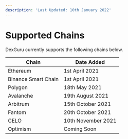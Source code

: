 ```yaml
---
description: 'Last Updated: 10th January 2022'
---
```


# Supported Chains

DexGuru currently supports the following chains below.

| Chain               | Date Added         |
| ------------------- | ------------------ |
| Ethereum            | 1st April 2021     |
| Binance Smart Chain | 1st April 2021     |
| Polygon             | 18th May 2021      |
| Avalanche           | 19th August 2021   |
| Arbitrum            | 15th October 2021  |
| Fantom              | 20th October 2021  |
| CELO                | 10th November 2021 |
| Optimism            | Coming Soon        |
